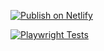 [![Publish on Netlify](https://github.com/avalos010/twitch-app/actions/workflows/workflow.yml/badge.svg)](https://github.com/avalos010/twitch-app/actions/workflows/workflow.yml)

[![Playwright Tests](https://github.com/avalos010/twitch-app/actions/workflows/playwright.yml/badge.svg)](https://github.com/avalos010/twitch-app/actions/workflows/playwright.yml)
